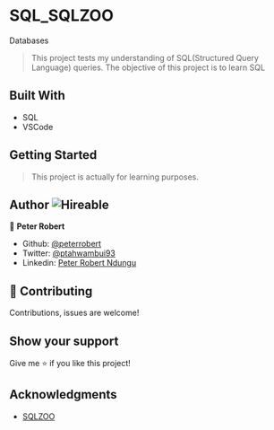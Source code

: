 # SQL_SQLZOO
Databases

> This project tests my understanding of SQL(Structured Query Language) queries.
> The objective of this project is to learn SQL

## Built With

- SQL
- VSCode

## Getting Started

> This project is actually for learning purposes.

## Author ![Hireable](https://img.shields.io/badge/HIREABLE-YES-yellowgreen&?style=for-the-badge)

👤 **Peter Robert**

- Github: [@peterrobert](https://github.com/peterrobert)
- Twitter: [@ptahwambui93](https://twitter.com/Ptahwambui93)
- Linkedin: [Peter Robert Ndungu](https://www.linkedin.com/in/peter-rob-ndungu/)

## 🤝 Contributing

Contributions, issues are welcome!


## Show your support

Give me ⭐️ if you like this project!

## Acknowledgments

- [SQLZOO](https://sqlzoo.net/wiki/SELECT_basics)


